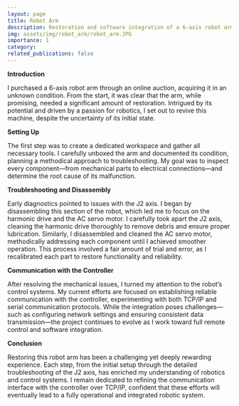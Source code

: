 ```yaml
---
layout: page
title: Robot Arm
description: Restoration and software integration of a 6-axis robot arm.
img: assets/img/robot_arm/robot_arm.JPG
importance: 1
category: 
related_publications: false
---
```


**Introduction**

I purchased a 6-axis robot arm through an online auction, acquiring it in an unknown condition. From the start, it was clear that the arm, while promising, needed a significant amount of restoration. Intrigued by its potential and driven by a passion for robotics, I set out to revive this machine, despite the uncertainty of its initial state.

**Setting Up**

The first step was to create a dedicated workspace and gather all necessary tools. I carefully unboxed the arm and documented its condition, planning a methodical approach to troubleshooting. My goal was to inspect every component—from mechanical parts to electrical connections—and determine the root cause of its malfunction.

**Troubleshooting and Disassembly**

Early diagnostics pointed to issues with the J2 axis. I began by disassembling this section of the robot, which led me to focus on the harmonic drive and the AC servo motor. I carefully took apart the J2 axis, cleaning the harmonic drive thoroughly to remove debris and ensure proper lubrication. Similarly, I disassembled and cleaned the AC servo motor, methodically addressing each component until I achieved smoother operation. This process involved a fair amount of trial and error, as I recalibrated each part to restore functionality and reliability.

**Communication with the Controller**

After resolving the mechanical issues, I turned my attention to the robot’s control systems. My current efforts are focused on establishing reliable communication with the controller, experimenting with both TCP/IP and serial communication protocols. While the integration poses challenges—such as configuring network settings and ensuring consistent data transmission—the project continues to evolve as I work toward full remote control and software integration.

**Conclusion**

Restoring this robot arm has been a challenging yet deeply rewarding experience. Each step, from the initial setup through the detailed troubleshooting of the J2 axis, has enriched my understanding of robotics and control systems. I remain dedicated to refining the communication interface with the controller over TCP/IP, confident that these efforts will eventually lead to a fully operational and integrated robotic system.
